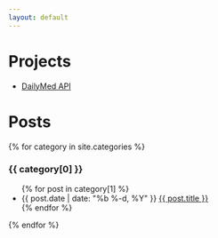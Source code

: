 ```yaml
---
layout: default
---
```


# Projects

- [DailyMed API](https://github.com/coderxio/dailymed-api)

# Posts

{% for category in site.categories %}
  <h3>{{ category[0] }}</h3>
  <ul>
    {% for post in category[1] %}
      <li>
        <span class="post-meta">{{ post.date | date: "%b %-d, %Y" }}</span>
        <a class="post-link" href="{{ post.url | prepend: site.baseurl }}">{{ post.title }}</a>
      </li>
    {% endfor %}
  </ul>
{% endfor %}
